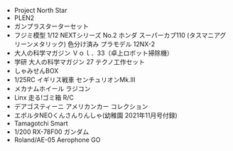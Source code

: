 * Project North Star
* PLEN2
* ガンプラスターターセット
* フジミ模型 1/12 NEXTシリーズ No.2 ホンダ スーパーカブ110 (タスマニアグリーンメタリック) 色分け済み プラモデル 12NX-2
* 大人の科学マガジン Ｖｏｌ．33（卓上ロボット掃除機）
* 学研 大人の科学マガジン 27 テクノ工作セット
* しゃみせんBOX
* 1/25RC イギリス戦車 センチュリオンMk.III
* メカナムホイール ラジコン
* Linx 走る!ゴミ箱 R/C
* デアゴスティーニ アメリカンカー コレクション
* エボルタNEOくんさんりんしゃ(幼稚園 2021年11月号付録)
* Tamagotchi Smart
* 1/200 RX-78F00 ガンダム
* Roland/AE-05 Aerophone GO
